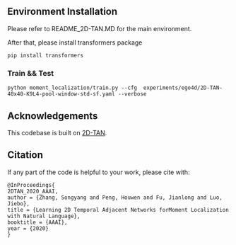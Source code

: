 
## Environment Installation
Please refer to README\_2D-TAN.MD for the main environment.

After that, please install transformers package
```
pip install transformers
```


### Train && Test

```    
python moment_localization/train.py --cfg  experiments/ego4d/2D-TAN-40x40-K9L4-pool-window-std-sf.yaml --verbose
```

## Acknowledgements

This codebase is built on  [2D-TAN](https://github.com/microsoft/2D-TAN).

## Citation

If any part of the code is helpful to your work, please cite with:

```
@InProceedings{
2DTAN_2020_AAAI,
author = {Zhang, Songyang and Peng, Houwen and Fu, Jianlong and Luo, Jiebo},
title = {Learning 2D Temporal Adjacent Networks forMoment Localization with Natural Language},
booktitle = {AAAI},
year = {2020}
}
```
